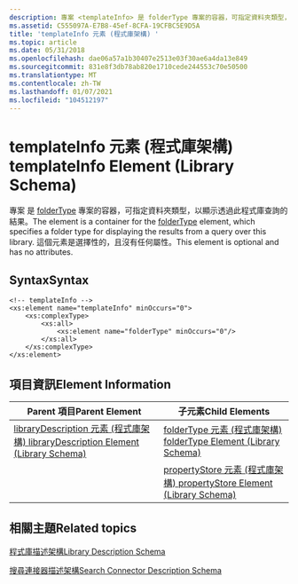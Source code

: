 ```yaml
---
description: 專案 <templateInfo> 是 folderType 專案的容器，可指定資料夾類型，以顯示透過此程式庫查詢的結果。 這個元素是選擇性的，且沒有任何屬性。
ms.assetid: C555097A-E7B8-45ef-8CFA-19CFBC5E9D5A
title: 'templateInfo 元素 (程式庫架構) '
ms.topic: article
ms.date: 05/31/2018
ms.openlocfilehash: dae06a57a1b30407e2513e03f30ae6a4da13e849
ms.sourcegitcommit: 831e8f3db78ab820e1710cede244553c70e50500
ms.translationtype: MT
ms.contentlocale: zh-TW
ms.lasthandoff: 01/07/2021
ms.locfileid: "104512197"
---
```

# <a name="templateinfo-element-library-schema"></a><span data-ttu-id="53038-104">templateInfo 元素 (程式庫架構) </span><span class="sxs-lookup"><span data-stu-id="53038-104">templateInfo Element (Library Schema)</span></span>

<span data-ttu-id="53038-105">專案 <templateInfo> 是 [folderType](schema-library-foldertype.md) 專案的容器，可指定資料夾類型，以顯示透過此程式庫查詢的結果。</span><span class="sxs-lookup"><span data-stu-id="53038-105">The <templateInfo> element is a container for the [folderType](schema-library-foldertype.md) element, which specifies a folder type for displaying the results from a query over this library.</span></span> <span data-ttu-id="53038-106">這個元素是選擇性的，且沒有任何屬性。</span><span class="sxs-lookup"><span data-stu-id="53038-106">This element is optional and has no attributes.</span></span>

## <a name="syntax"></a><span data-ttu-id="53038-107">Syntax</span><span class="sxs-lookup"><span data-stu-id="53038-107">Syntax</span></span>

``` syntax
<!-- templateInfo -->
<xs:element name="templateInfo" minOccurs="0">
    <xs:complexType>
        <xs:all>
            <xs:element name="folderType" minOccurs="0"/>
        </xs:all>
    </xs:complexType>
</xs:element>
```

## <a name="element-information"></a><span data-ttu-id="53038-108">項目資訊</span><span class="sxs-lookup"><span data-stu-id="53038-108">Element Information</span></span>



| <span data-ttu-id="53038-109">Parent 項目</span><span class="sxs-lookup"><span data-stu-id="53038-109">Parent Element</span></span>                                                               | <span data-ttu-id="53038-110">子元素</span><span class="sxs-lookup"><span data-stu-id="53038-110">Child Elements</span></span>                                                             |
|------------------------------------------------------------------------------|----------------------------------------------------------------------------|
| [<span data-ttu-id="53038-111">libraryDescription 元素 (程式庫架構) </span><span class="sxs-lookup"><span data-stu-id="53038-111">libraryDescription Element (Library Schema)</span></span>](schema-librarydescription.md) | [<span data-ttu-id="53038-112">folderType 元素 (程式庫架構) </span><span class="sxs-lookup"><span data-stu-id="53038-112">folderType Element (Library Schema)</span></span>](schema-library-foldertype.md)       |
|                                                                              | [<span data-ttu-id="53038-113">propertyStore 元素 (程式庫架構) </span><span class="sxs-lookup"><span data-stu-id="53038-113">propertyStore Element (Library Schema)</span></span>](schema-library-propertystore.md) |



 

## <a name="related-topics"></a><span data-ttu-id="53038-114">相關主題</span><span class="sxs-lookup"><span data-stu-id="53038-114">Related topics</span></span>

<dl> <dt>

[<span data-ttu-id="53038-115">程式庫描述架構</span><span class="sxs-lookup"><span data-stu-id="53038-115">Library Description Schema</span></span>](library-schema-entry.md)
</dt> <dt>

<span data-ttu-id="53038-116">[搜尋連接器描述架構](/previous-versions//dd743009(v=vs.85))</span><span class="sxs-lookup"><span data-stu-id="53038-116">[Search Connector Description Schema](/previous-versions//dd743009(v=vs.85))</span></span>
</dt> </dl>

 

 
